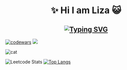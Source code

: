 <h1 align='center'> ✨ Hi I am Liza 😺 </h1>

<h2 align='center' ><a href="https://git.io/typing-svg"><img src="https://readme-typing-svg.demolab.com?font=Fira+Code&pause=1000&color=F7CD71&center=true&width=435&lines=I+am+frontend+developer+%F0%9F%98%BD" alt="Typing SVG" /></a></h2>

[![codewars](https://www.codewars.com/users/lizakobzeva/badges/small)](https://www.codewars.com/users/lizakobzeva) 
![](https://komarev.com/ghpvc/?username=your-github-username)

<img src='https://avatars.mds.yandex.net/i?id=d3e4a68af1b8b4b1bcfb9e0aab890c1e_l-9211418-images-thumbs&n=13' alt='cat'/>


![Leetcode Stats](https://leetcard.jacoblin.cool/lizakobzeva?theme=nord)
[![Top Langs](https://github-readme-stats.vercel.app/api/top-langs/?username=lizakobzeva&layout=compact)](https://github.com/lizakobzeva/github-readme-stats)

